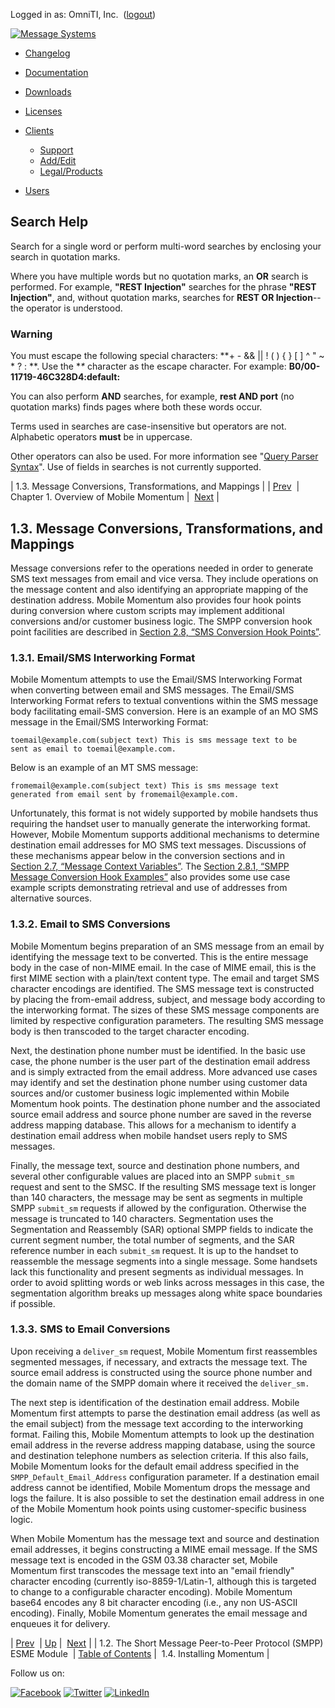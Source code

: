 Logged in as: OmniTI, Inc.  ([logout](https://support.messagesystems.com/logout.php))

[![Message Systems](https://support.messagesystems.com/images/ms-white205.png)](https://support.messagesystems.com/start.php) 

*   [Changelog](https://support.messagesystems.com/start.php?show=changelog)
*   [Documentation](https://support.messagesystems.com/docs/)
*   [Downloads](https://support.messagesystems.com/start.php)

*   [Licenses](https://support.messagesystems.com/license_summary.php)
*   <a href="">Clients</a>
    *   [Support](https://support.messagesystems.com/cs.php)
    *   [Add/Edit](https://support.messagesystems.com/edit_client.php)
    *   [Legal/Products](https://support.messagesystems.com/edit_products.php)
*   [Users](https://support.messagesystems.com/edit_customer.php)

## Search Help

Search for a single word or perform multi-word searches by enclosing your search in quotation marks.

Where you have multiple words but no quotation marks, an **OR** search is performed. For example, **"REST Injection"** searches for the phrase **"REST Injection"**, and, without quotation marks, searches for **REST OR Injection**--the operator is understood.

### Warning

You must escape the following special characters: **+ - && || ! ( ) { } [ ] ^ " ~ * ? : \**. Use the **\** character as the escape character. For example: **B0/00-11719-46C328D4\:default\:**

You can also perform **AND** searches, for example, **rest AND port** (no quotation marks) finds pages where both these words occur.

Terms used in searches are case-insensitive but operators are not. Alphabetic operators **must** be in uppercase.

Other operators can also be used. For more information see "[Query Parser Syntax](https://lucene.apache.org/core/old_versioned_docs/versions/3_0_0/queryparsersyntax.html)". Use of fields in searches is not currently supported.

| 1.3. Message Conversions, Transformations, and Mappings |
| [Prev](overview.smppesme.php)  | Chapter 1. Overview of Mobile Momentum |  [Next](overview.installing.php) |

## 1.3. Message Conversions, Transformations, and Mappings

Message conversions refer to the operations needed in order to generate SMS text messages from email and vice versa. They include operations on the message content and also identifying an appropriate mapping of the destination address. Mobile Momentum also provides four hook points during conversion where custom scripts may implement additional conversions and/or customer business logic. The SMPP conversion hook point facilities are described in [Section 2.8, “SMS Conversion Hook Points”](mobility.runtime.hooks.php "2.8. SMS Conversion Hook Points").

### 1.3.1. Email/SMS Interworking Format

Mobile Momentum attempts to use the Email/SMS Interworking Format when converting between email and SMS messages. The Email/SMS Interworking Format refers to textual conventions within the SMS message body facilitating email-SMS conversion. Here is an example of an MO SMS message in the Email/SMS Interworking Format:

```
toemail@example.com(subject text) This is sms message text to be
sent as email to toemail@example.com.
```

Below is an example of an MT SMS message:

```
fromemail@example.com(subject text) This is sms message text
generated from email sent by fromemail@example.com.
```

Unfortunately, this format is not widely supported by mobile handsets thus requiring the handset user to manually generate the interworking format. However, Mobile Momentum supports additional mechanisms to determine destination email addresses for MO SMS text messages. Discussions of these mechanisms appear below in the conversion sections and in [Section 2.7, “Message Context Variables”](mobility.runtime.php "2.7. Message Context Variables"). The [Section 2.8.1, “SMPP Message Conversion Hook Examples”](mobility.runtime.hooks.php#mobility.runtime.hook.examples "2.8.1. SMPP Message Conversion Hook Examples") also provides some use case example scripts demonstrating retrieval and use of addresses from alternative sources.

### 1.3.2. Email to SMS Conversions

Mobile Momentum begins preparation of an SMS message from an email by identifying the message text to be converted. This is the entire message body in the case of non-MIME email. In the case of MIME email, this is the first MIME section with a plain/text content type. The email and target SMS character encodings are identified. The SMS message text is constructed by placing the from-email address, subject, and message body according to the interworking format. The sizes of these SMS message components are limited by respective configuration parameters. The resulting SMS message body is then transcoded to the target character encoding.

Next, the destination phone number must be identified. In the basic use case, the phone number is the user part of the destination email address and is simply extracted from the email address. More advanced use cases may identify and set the destination phone number using customer data sources and/or customer business logic implemented within Mobile Momentum hook points. The destination phone number and the associated source email address and source phone number are saved in the reverse address mapping database. This allows for a mechanism to identify a destination email address when mobile handset users reply to SMS messages.

Finally, the message text, source and destination phone numbers, and several other configurable values are placed into an SMPP `submit_sm` request and sent to the SMSC. If the resulting SMS message text is longer than 140 characters, the message may be sent as segments in multiple SMPP `submit_sm` requests if allowed by the configuration. Otherwise the message is truncated to 140 characters. Segmentation uses the Segmentation and Reassembly (SAR) optional SMPP fields to indicate the current segment number, the total number of segments, and the SAR reference number in each `submit_sm` request. It is up to the handset to reassemble the message segments into a single message. Some handsets lack this functionality and present segments as individual messages. In order to avoid splitting words or web links across messages in this case, the segmentation algorithm breaks up messages along white space boundaries if possible.

### 1.3.3. SMS to Email Conversions

Upon receiving a `deliver_sm` request, Mobile Momentum first reassembles segmented messages, if necessary, and extracts the message text. The source email address is constructed using the source phone number and the domain name of the SMPP domain where it received the `deliver_sm.`

The next step is identification of the destination email address. Mobile Momentum first attempts to parse the destination email address (as well as the email subject) from the message text according to the interworking format. Failing this, Mobile Momentum attempts to look up the destination email address in the reverse address mapping database, using the source and destination telephone numbers as selection criteria. If this also fails, Mobile Momentum looks for the default email address specified in the `SMPP_Default_Email_Address` configuration parameter. If a destination email address cannot be identified, Mobile Momentum drops the message and logs the failure. It is also possible to set the destination email address in one of the Mobile Momentum hook points using customer-specific business logic.

When Mobile Momentum has the message text and source and destination email addresses, it begins constructing a MIME email message. If the SMS message text is encoded in the GSM 03.38 character set, Mobile Momentum first transcodes the message text into an "email friendly" character encoding (currently iso-8859-1/Latin-1, although this is targeted to change to a configurable character encoding). Mobile Momentum base64 encodes any 8 bit character encoding (i.e., any non US-ASCII encoding). Finally, Mobile Momentum generates the email message and enqueues it for delivery.

| [Prev](overview.smppesme.php)  | [Up](overview.php) |  [Next](overview.installing.php) |
| 1.2. The Short Message Peer-to-Peer Protocol (SMPP) ESME Module  | [Table of Contents](index.php) |  1.4. Installing Momentum |

Follow us on:

[![Facebook](https://support.messagesystems.com/images/icon-facebook.png)](http://www.facebook.com/messagesystems) [![Twitter](https://support.messagesystems.com/images/icon-twitter.png)](http://twitter.com/#!/MessageSystems) [![LinkedIn](https://support.messagesystems.com/images/icon-linkedin.png)](http://www.linkedin.com/company/message-systems)